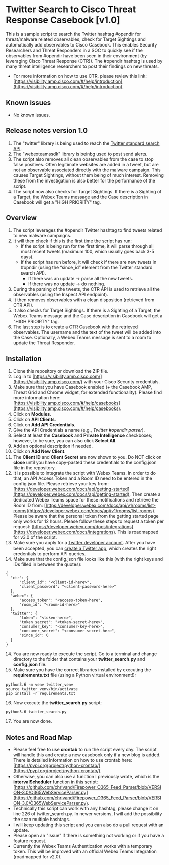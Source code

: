 # Twitter Search to Cisco Threat Response Casebook [v1.0]

This is a sample script to search the Twitter hashtag #opendir for threat/malware related observables, check for Target Sightings and automatically add observables to Cisco Casebook. This enables Security Researchers and Threat Responders in a SOC to quickly see if the observables from #opendir have been seen in their environment (by leveraging Cisco Threat Response (CTR)). The #opendir hashtag is used by many threat intelligence researchers to post their findings on new threats.

* For more information on how to use CTR, please review this link: [https://visibility.amp.cisco.com/#/help/introduction](https://visibility.amp.cisco.com/#/help/introduction).

## Known issues
* No known issues. 

## Release notes version 1.0
1. The "twitter" library is being used to reach the [Twitter standard search API](https://developer.twitter.com/en/docs/tweets/search/api-reference/get-search-tweets).
2. The "webexteamssdk" library is beinbg used to post send alerts.
3. The script also removes all clean observables from the case to stop false positives. Often legitimate websites are added in a tweet, but are not an observable associated directly with the malware campaign. This causes Target Sightings, without them being of much interest. Removing these from the investigation is also better for the performance of the script. 
4. The script now also checks for Target Sightings. If there is a Sighting of a Target, the Webex Teams message and the Case description in Casebook will get a "HIGH PRIORITY" tag.

## Overview
1. The script leverages the #opendir Twitter hashtag to find tweets related to new malware campaigns.
2. It will then check if this is the first time the script has run:
   * If the script is being run for the first time, it will parse through all most recent tweets (maximum 100, which usually goes back 3-5 days).
   * If the script has run before, it will check if there are new tweets in #opndir (using the “since_id” element from the Twitter standard search API).
     * If there was an update -> parse all the new tweets.
     * If there was no update -> do nothing.
3.	During the parsing of the tweets, the CTR API is used to retrieve all the observables (using the Inspect API endpoint).
4.  It then removes observables with a clean disposition (retrieved from CTR API).
5.  It also checks for Target Sightings. If there is a Sighting of a Target, the Webex Teams message and the Case description in Casebook will get a "HIGH PRIOIRTY" tag.
5. The last step is to create a CTR Casebook with the retrieved observables. The username and the text of the tweet will be added into the Case. Optionally, a Webex Teams message is sent to a room to update the Threat Responder.


## Installation
1. Clone this repository or download the ZIP file.
2. Log in to [https://visibility.amp.cisco.com/](https://visibility.amp.cisco.com/) with your Cisco Security credentials.
3. Make sure that you have Casebook enabled (+ the Casebook AMP, Threat Grid and Chrome widget, for extended functionality). Please find more information here: [https://visibility.amp.cisco.com/#/help/casebooks](https://visibility.amp.cisco.com/#/help/casebooks).
4. Click on **Modules**.
5. Click on **API Clients**.
6. Click on **Add API Credentials**.
7. Give the API Credentials a name (e.g., *Twitter #opendir parser*).
8. Select at least the **Casebook** and **Private Intelligence** checkboxes; however, to be sure, you can also click **Select All**.
9. Add an optional description if needed.
10. Click on **Add New Client**.
11. The **Client ID** and **Client Secret** are now shown to you. Do NOT click on **close** until you have copy-pasted these credentials to the config.json file in the repository.
12. It is possible to integrate the script with Webex Teams. In order to do that, an API Access Token and a Room ID need to be entered in the config.json file. Please retrieve your key from: [https://developer.webex.com/docs/api/getting-started](https://developer.webex.com/docs/api/getting-started). Then create a dedicated Webex Teams space for these notifications and retrieve the Room ID from: [https://developer.webex.com/docs/api/v1/rooms/list-rooms](https://developer.webex.com/docs/api/v1/rooms/list-rooms). Please be aware that the personal token from the getting started page only works for 12 hours. Please follow these steps to request a token per request: [https://developer.webex.com/docs/integrations](https://developer.webex.com/docs/integrations). This is roadmapped for v3.0 of the script.
13. Make sure you apply for a [Twitter developer account](https://developer.twitter.com/en/apply-for-access). After you have been accepted, you can [create a Twitter app](https://developer.twitter.com/en/apps/create), which creates the right credentials to perform API queries. 
14. Make sure that the config.json file looks like this (with the right keys and IDs filled in between the quotes):

  ```
  {
    "ctr": {
        "client_id": "<client-id-here>",
        "client_password": "<client-password-here>"
    },
    "webex": {
        "access_token": "<access-token-here",
        "room_id": "<room-id-here>"
    },
    "twitter": {
        "token": "<token-here>",
        "token_secret": "<token-secret-here>",
        "consumer_key": "<consumer-key-here>",
        "consumer_secret": "<consumer-secret-here",
        "since_id": 0
    }
}
  ```
  
14.  You are now ready to execute the script. Go to a terminal and change directory to the folder that contains your **twitter_search.py** and **config.json** file. 
15. Make sure you have the correct libraries installed by executing the **requirements.txt** file (using a Python virtual environment!): 

  ```
  python3.6 -m venv twitter_venv
  source twitter_venv/bin/activate
  pip install -r requirements.txt
  ```
  
16. Now execute the **twitter_search.py** script:

  ```
  python3.6 twitter_search.py
  ```

17. You are now done. 

## Notes and Road Map
* Please feel free to use **crontab** to run the script every day. The script will handle this and create a new casebook only if a new blog is added. There is detailed information on how to use crontab here: [https://pypi.org/project/python-crontab/](https://pypi.org/project/python-crontab/). 
* Otherwise, you can also use a function I previously wrote, which is the **intervalScheduler** function in this script: [https://github.com/chrivand/Firepower_O365_Feed_Parser/blob/VERSION-3.0/O365WebServiceParser.py](https://github.com/chrivand/Firepower_O365_Feed_Parser/blob/VERSION-3.0/O365WebServiceParser.py). 
* Technically this script can work with any hashtag, please change it on line 226 of twitter_search.py. In newer versions, I will add the possibility the scan multiple hashtags. 
* I will keep updating this script and you can also do a pull request with an update.
* Please open an "Issue" if there is something not working or if you have a feature request.
* Currently the Webex Teams Authentication works with a temporary token. This will be improved with an official Webex Teams Integration (roadmapped for v2.0).

